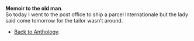 **Memoir to the old man**.  
So today I went to the post office to ship a parcel Internationale but the lady said come tomorrow for the tailor wasn’t around.  

- <a href="https://kushalsamant.github.io/anthology.html">Back to Anthology</a>.  